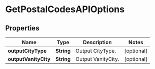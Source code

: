 

# GetPostalCodesAPIOptions


## Properties

Name | Type | Description | Notes
------------ | ------------- | ------------- | -------------
**outputCityType** | **String** | Output CityType. |  [optional]
**outputVanityCity** | **String** | Output VanityCity. |  [optional]



